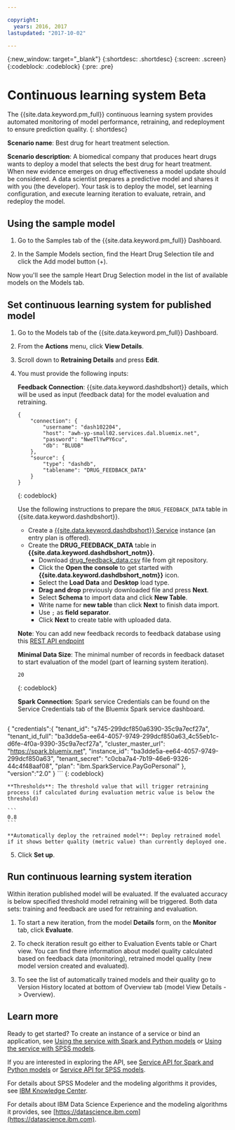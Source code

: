 ```yaml
---

copyright:
  years: 2016, 2017
lastupdated: "2017-10-02"

---
```


{:new_window: target="_blank"}
{:shortdesc: .shortdesc}
{:screen: .screen}
{:codeblock: .codeblock}
{:pre: .pre}

# Continuous learning system <span class='tag--beta'>Beta</span>

The {{site.data.keyword.pm_full}} continuous learning system provides automated monitoring of model performance, retraining, and redeployment to ensure prediction quality.
{: shortdesc}

**Scenario name**: Best drug for heart treatment selection.

**Scenario description**: A biomedical company that produces heart drugs wants to deploy a model that selects the best drug for heart treatment. When new evidence emerges on drug effectiveness a model update should be considered. A data scientist prepares a predictive model and shares it with you (the developer). Your task is to deploy the model, set learning configuration, and execute learning iteration to evaluate, retrain, and redeploy the model.

## Using the sample model

1. Go to the Samples tab of the {{site.data.keyword.pm_full}}
   Dashboard.

2. In the Sample Models section, find the Heart Drug Selection
   tile and click the Add model button (+).

Now you'll see the sample Heart Drug Selection model in the list of available models on the Models tab.


## Set continuous learning system for published model

1.  Go to the Models tab of the {{site.data.keyword.pm_full}} Dashboard.

2.  From the **Actions** menu, click **View Details**.

3.  Scroll down to **Retraining Details** and press **Edit**.

4.  You must provide the following inputs:

    **Feedback Connection**: {{site.data.keyword.dashdbshort}} details, which will be used as input (feedback data) for the model evaluation and retraining.
    
    ```
    {
        "connection": {
            "username": "dash102204",
            "host": "awh-yp-small02.services.dal.bluemix.net",
            "password": "NweTlYwPY6cu",
            "db": "BLUDB"
        },
        "source": {
            "type": "dashdb",
            "tablename": "DRUG_FEEDBACK_DATA"
        }
    }
    ```
    {: codeblock}

    Use the following instructions to prepare the  `DRUG_FEEDBACK_DATA` table in {{site.data.keyword.dashdbshort}}.
    - Create a [{{site.data.keyword.dashdbshort}} Service](https://console.bluemix.net/catalog/services/db2-warehouse-on-cloud/) instance (an entry plan is offered).
    - Create the **DRUG_FEEDBACK_DATA** table in **{{site.data.keyword.dashdbshort_notm}}**.
      + Download  [drug_feedback_data.csv](https://raw.githubusercontent.com/pmservice/wml-sample-models/master/spark/drug-selection/data/drug_feedback_data.csv) file from git repository.
      + Click the **Open the console** to get started with **{{site.data.keyword.dashdbshort_notm}}** icon.
      + Select the **Load Data** and **Desktop** load type.
      + **Drag and drop** previously downloaded file and press **Next**.
      + Select **Schema** to import data and click **New Table**.
      + Write name for **new table** than click **Next** to finish data import.
      + Use `;` as **field separator**.
      + Click **Next** to create table with uploaded data.

    **Note**: You can add new feedback records to feedback database using this [REST API endpoint](http://watson-ml-api.mybluemix.net/#!/Published32Models/post_v3_wml_instances_instance_id_published_models_published_model_id_feedback)

    **Minimal Data Size**: The minimal number of records in feedback dataset to start evaluation of the model (part of learning system iteration).

    ```
    20
    ```
    {: codeblock}

    **Spark Connection**: Spark service Credentials can be found on the Service Credentials tab of the Bluemix Spark service dashboard.

    ```
{
    "credentials":{
      "tenant_id": "s745-299dcf850a6390-35c9a7ecf27a",
      "tenant_id_full": "ba3dde5a-ee64-4057-9749-299dcf850a63_4c55eb1c-d6fe-4f0a-9390-35c9a7ecf27a",
      "cluster_master_url": "https://spark.bluemix.net",
      "instance_id": "ba3dde5a-ee64-4057-9749-299dcf850a63",
      "tenant_secret": "c0cba7a4-7b19-46e6-9326-44c4f48aaf08",
      "plan": "ibm.SparkService.PayGoPersonal"
    },
    "version":"2.0"
}
    ```
    {: codeblock}

    **Thresholds**: The threshold value that will trigger retraining process (if calculated during evaluation metric value is below the threshold)

    ```
    0.8
    ```

    **Automatically deploy the retrained model**: Deploy retrained model if it shows better quality (metric value) than currently deployed one.

5.  Click **Set up**.


## Run continuous learning system iteration

Within iteration published model will be evaluated. If the evaluated accuracy is below specified threshold model retraining will be triggered. Both data sets: training and feedback are used for retraining and evaluation.

1. To start a new iteration, from the model **Details** form, on the **Monitor** tab, click **Evaluate**.

3. To check iteration result go either to Evaluation Events table or Chart view. You can find there information about model quality calculated based on feedback data (monitoring), retrained model quality (new model version created and evaluated).

4. To see the list of automatically trained models and their quality go to Version History located at bottom of Overview tab (model View Details -> Overview).

## Learn more

Ready to get started? To create an instance of a service or bind
an application, see [Using the service with Spark and Python models](using_pm_service_dsx.html) or
[Using the service with SPSS models](using_pm_service.html).

If you are interested in exploring the API, see [Service API for Spark and Python models](pm_service_api_spark.html) or [Service
API for SPSS models](pm_service_api_spss.html).

For details about SPSS Modeler and the modeling algorithms it
provides, see [IBM Knowledge Center](https://www.ibm.com/support/knowledgecenter/SS3RA7).

For details about IBM Data Science Experience and the modeling
algorithms it provides, see [https://datascience.ibm.com](https://datascience.ibm.com).
